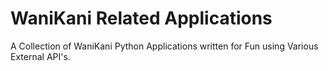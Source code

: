 # WaniKani Related Applications
A Collection of WaniKani Python Applications written for Fun using Various External API's.
